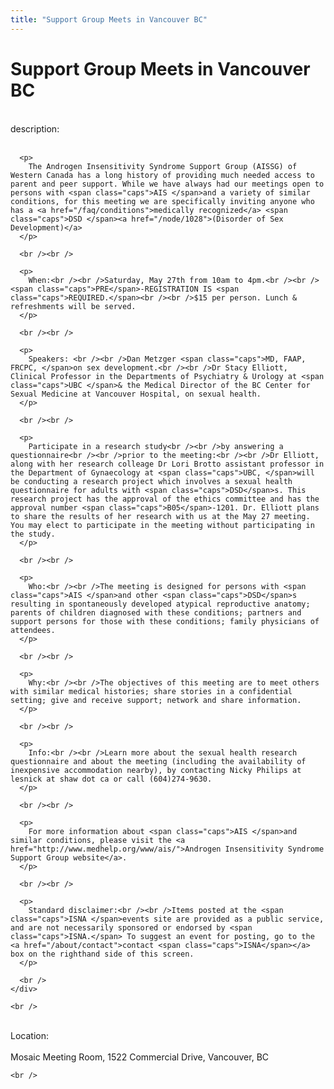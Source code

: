```yaml
---
title: "Support Group Meets in Vancouver BC"
---
```


# Support Group Meets in Vancouver BC

<div class="flexinode-body flexinode-2">
  <div class="flexinode-textarea-1">
    <div class="form-item">
      <br /> <label>description:</label><br /><br /> 
      
      <p>
        The Androgen Insensitivity Syndrome Support Group (AISSG) of Western Canada has a long history of providing much needed access to parent and peer support. While we have always had our meetings open to persons with <span class="caps">AIS </span>and a variety of similar conditions, for this meeting we are specifically inviting anyone who has a <a href="/faq/conditions">medically recognized</a> <span class="caps">DSD </span><a href="/node/1028">(Disorder of Sex Development)</a>
      </p>
      
      <br /><br />
      
      <p>
        When:<br /><br />Saturday, May 27th from 10am to 4pm.<br /><br /><span class="caps">PRE</span>-REGISTRATION IS <span class="caps">REQUIRED.</span><br /><br />$15 per person. Lunch & refreshments will be served.
      </p>
      
      <br /><br />
      
      <p>
        Speakers: <br /><br />Dan Metzger <span class="caps">MD, FAAP, FRCPC, </span>on sex development.<br /><br />Dr Stacy Elliott, Clinical Professor in the Departments of Psychiatry & Urology at <span class="caps">UBC </span>& the Medical Director of the BC Center for Sexual Medicine at Vancouver Hospital, on sexual health.
      </p>
      
      <br /><br />
      
      <p>
        Participate in a research study<br /><br />by answering a questionnaire<br /><br />prior to the meeting:<br /><br />Dr Elliott, along with her research colleage Dr Lori Brotto assistant professor in the Department of Gynaecology at <span class="caps">UBC, </span>will be conducting a research project which involves a sexual health questionnaire for adults with <span class="caps">DSD</span>s. This research project has the approval of the ethics committee and has the approval number <span class="caps">B05</span>-1201. Dr. Elliott plans to share the results of her research with us at the May 27 meeting. You may elect to participate in the meeting without participating in the study.
      </p>
      
      <br /><br />
      
      <p>
        Who:<br /><br />The meeting is designed for persons with <span class="caps">AIS </span>and other <span class="caps">DSD</span>s resulting in spontaneously developed atypical reproductive anatomy; parents of children diagnosed with these conditions; partners and support persons for those with these conditions; family physicians of attendees.
      </p>
      
      <br /><br />
      
      <p>
        Why:<br /><br />The objectives of this meeting are to meet others with similar medical histories; share stories in a confidential setting; give and receive support; network and share information.
      </p>
      
      <br /><br />
      
      <p>
        Info:<br /><br />Learn more about the sexual health research questionnaire and about the meeting (including the availability of inexpensive accommodation nearby), by contacting Nicky Philips at lesnick at shaw dot ca or call (604)274-9630.
      </p>
      
      <br /><br />
      
      <p>
        For more information about <span class="caps">AIS </span>and similar conditions, please visit the <a href="http://www.medhelp.org/www/ais/">Androgen Insensitivity Syndrome Support Group website</a>.
      </p>
      
      <br /><br />
      
      <p>
        Standard disclaimer:<br /><br />Items posted at the <span class="caps">ISNA </span>events site are provided as a public service, and are not necessarily sponsored or endorsed by <span class="caps">ISNA.</span> To suggest an event for posting, go to the <a href="/about/contact">contact <span class="caps">ISNA</span></a> box on the righthand side of this screen.
      </p>
      
      <br />
    </div>
    
    <br />
  </div>
  
  <div class="flexinode-textfield-2">
    <div class="form-item">
      <br /> <label>Location:</label><br /><br /> Mosaic Meeting Room, 1522 Commercial Drive, Vancouver, BC<br />
    </div>
    
    <br />
  </div>
</div>